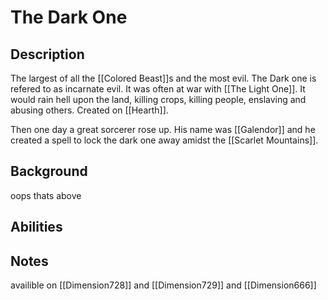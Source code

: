 # The Dark One
## Description
The largest of all the [[Colored Beast]]s and the most evil. The Dark one is refered to as incarnate evil. It was often at war with [[The Light One]]. It would rain hell upon the land, killing crops, killing people, enslaving and abusing others. Created on [[Hearth]].

Then one day a great sorcerer rose up. His name was [[Galendor]] and he created a spell to lock the dark one away amidst the [[Scarlet Mountains]]. 

## Background
oops thats above

## Abilities

## Notes
availible on [[Dimension728]] and [[Dimension729]] and [[Dimension666]]